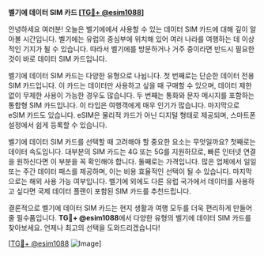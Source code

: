 **벨기에 데이터 SIM 카드 [[TG💪+ @esim1088](https://t.me/s/esim1088)]**

안녕하세요 여러분! 오늘은 벨기에에서 사용할 수 있는 데이터 SIM 카드에 대해 깊이 알아볼 시간입니다. 벨기에는 유럽의 중심부에 위치해 있어 여러 나라를 여행하는 데 이상적인 기지가 될 수 있습니다. 따라서 벨기에를 방문하거나 거주 중이라면 반드시 필요한 것이 바로 데이터 SIM 카드입니다.

벨기에 데이터 SIM 카드는 다양한 유형으로 나뉩니다. 첫 번째로는 단순한 데이터 전용 SIM 카드입니다. 이 카드는 데이터만 사용하고 싶을 때 구매할 수 있으며, 데이터 제한 없이 무제한 사용이 가능한 경우도 많습니다. 두 번째는 통화와 문자 메시지를 포함하는 통합형 SIM 카드입니다. 이 타입은 여행객에게 매우 인기가 많습니다. 마지막으로 eSIM 카드도 있습니다. eSIM은 물리적 카드가 아닌 디지털 형태로 제공되며, 스마트폰 설정에서 쉽게 등록할 수 있습니다.

벨기에 데이터 SIM 카드를 선택할 때 고려해야 할 중요한 요소는 무엇일까요? 첫째로는 데이터 속도입니다. 대부분의 SIM 카드는 4G 또는 5G를 지원하므로, 빠른 인터넷 연결을 원하신다면 이 부분을 꼭 확인해야 합니다. 둘째로는 가격입니다. 많은 업체에서 일일 또는 주간 데이터 패스를 제공하며, 이는 비용 효율적인 선택이 될 수 있습니다. 마지막으로는 해외 사용 가능 여부입니다. 벨기에 외에도 다른 유럽 국가에서 데이터를 사용하고 싶다면 국제 데이터 플랜이 포함된 SIM 카드를 추천드립니다.

결론적으로 벨기에 데이터 SIM 카드는 현지 생활과 여행 모두를 더욱 편리하게 만들어 줄 필수품입니다. **TG💪+ @esim1088**에서 다양한 유형의 벨기에 데이터 SIM 카드를 찾아보세요. 언제나 최고의 선택을 도와드리겠습니다!

[[TG💪+ @esim1088](https://t.me/s/esim1088) ![Image](https://i.postimg.cc/Y0z9fWf4/image.png)]